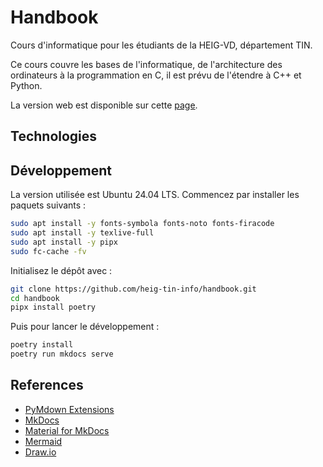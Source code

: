 # Handbook

Cours d'informatique pour les étudiants de la HEIG-VD, département TIN.

Ce cours couvre les bases de l'informatique, de l'architecture des ordinateurs à la programmation en C, il est prévu de l'étendre à C++ et Python.

La version web est disponible sur cette [page](https://heig-tin-info.github.io/handbook/).

## Technologies


## Développement

La version utilisée est Ubuntu 24.04 LTS. Commencez par installer les paquets suivants :

```bash
sudo apt install -y fonts-symbola fonts-noto fonts-firacode
sudo apt install -y texlive-full
sudo apt install -y pipx
sudo fc-cache -fv
```

Initialisez le dépôt avec :

```bash
git clone https://github.com/heig-tin-info/handbook.git
cd handbook
pipx install poetry
```

Puis pour lancer le développement :

```bash
poetry install
poetry run mkdocs serve
```

## References

- [PyMdown Extensions](https://facelessuser.github.io/pymdown-extensions)
- [MkDocs](https://www.mkdocs.org/)
- [Material for MkDocs](https://squidfunk.github.io/mkdocs-material/)
- [Mermaid](https://mermaid.js.org/)
- [Draw.io](https://www.draw.io/)